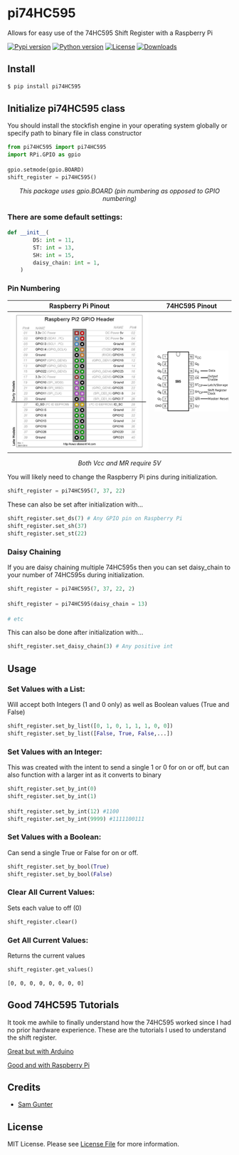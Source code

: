 # pi74HC595

Allows for easy use of the 74HC595 Shift Register with a Raspberry Pi

<p>
	<a href="https://pypi.org/project/pi74HC595/"><img src="https://img.shields.io/pypi/v/pi74HC595" alt="Pypi version" height="18"></a>
	<a href="https://www.python.org/downloads/"><img src="https://img.shields.io/badge/python-3.x-blue.svg" alt="Python version" height="18"></a>
	<a href="https://github.com/2kofawsome/pi74HC595/blob/master/LICENSE"><img src="https://img.shields.io/github/license/2kofawsome/pi74HC595" alt="License" height="18"></a>
	<a href="https://pepy.tech/project/pi74hc595"><img src="https://pepy.tech/badge/pi74hc595" alt="Downloads" height="18"></a>
</p>

## Install
```bash
$ pip install pi74HC595
```


## Initialize pi74HC595 class

You should install the stockfish engine in your operating system globally or specify path to binary file in class constructor

```python
from pi74HC595 import pi74HC595
import RPi.GPIO as gpio

gpio.setmode(gpio.BOARD)
shift_register = pi74HC595()
```

<p align="center"><i>This package uses gpio.BOARD (pin numbering as opposed to GPIO numbering)</i></p>

### There are some default settings:

```python
def __init__(
        DS: int = 11,
        ST: int = 13,
        SH: int = 15,
        daisy_chain: int = 1,
    )
```

### Pin Numbering

Raspberry Pi Pinout     |  74HC595 Pinout
:-------------------------:|:-------------------------:
![Raspberry Pi Pinout](https://github.com/2kofawsome/pi74HC595/blob/master/READMEimages/Pi_pinout.jpg)  |  ![74HC595 Pinout](https://github.com/2kofawsome/pi74HC595/blob/master/READMEimages/74HC595_pinout.png)

<p align="center"><i>Both Vcc and MR require 5V</i></p>

You will likely need to change the Raspberry Pi pins during initialization. 
```python
shift_register = pi74HC595(7, 37, 22)
```

These can also be set after initialization with...
```python
shift_register.set_ds(7) # Any GPIO pin on Raspberry Pi
shift_register.set_sh(37)
shift_register.set_st(22)
```

### Daisy Chaining

If you are daisy chaining multiple 74HC595s then you can set daisy_chain to your number of 74HC595s during initialization.
```python
shift_register = pi74HC595(7, 37, 22, 2)

shift_register = pi74HC595(daisy_chain = 13)

# etc
```

This can also be done after initialization with...
```python
shift_register.set_daisy_chain(3) # Any positive int
```

## Usage

### Set Values with a List:

Will accept both Integers (1 and 0 only) as well as Boolean values (True and False)
```python
shift_register.set_by_list([0, 1, 0, 1, 1, 1, 0, 0])
shift_register.set_by_list([False, True, False,...])
```

### Set Values with an Integer:

This was created with the intent to send a single 1 or 0 for on or off,
but can also function with a larger int as it converts to binary
```python
shift_register.set_by_int(0)
shift_register.set_by_int(1)

shift_register.set_by_int(12) #1100
shift_register.set_by_int(9999) #1111100111
```

### Set Values with a Boolean:

Can send a single True or False for on or off.
```python
shift_register.set_by_bool(True)
shift_register.set_by_bool(False)
```

### Clear All Current Values:

Sets each value to off (0)
```python
shift_register.clear()
```

### Get All Current Values:

Returns the current values
```python
shift_register.get_values()
```
```text
[0, 0, 0, 0, 0, 0, 0, 0]
```

## Good 74HC595 Tutorials

It took me awhile to finally understand how the 74HC595 worked since I had no prior hardware experience. These are the tutorials I used to understand the shift register.

[Great but with Arduino](https://lastminuteengineers.com/74hc595-shift-register-arduino-tutorial/)

[Good and with Raspberry Pi](https://circuitdigest.com/microcontroller-projects/raspberry-pi-74hc595-shift-register-tutorial)

## Credits
- [Sam Gunter](https://github.com/2kofawsome)

## License
MIT License. Please see [License File](LICENSE) for more information.